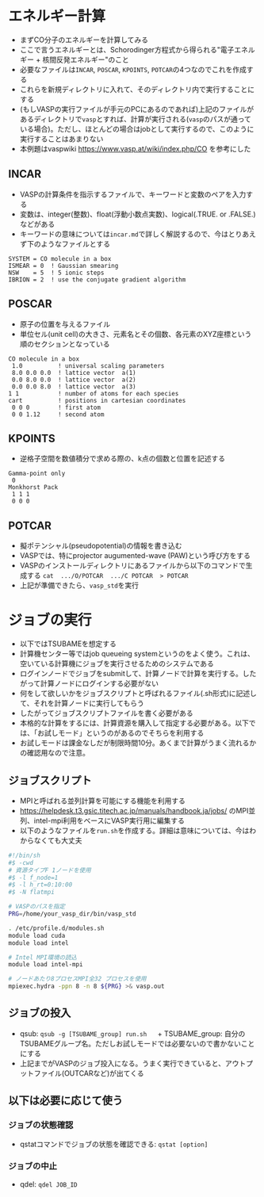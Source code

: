 # エネルギー計算
* まずCO分子のエネルギーを計算してみる
* ここで言うエネルギーとは、Schorodinger方程式から得られる"電子エネルギー + 核間反発エネルギー"のこと
* 必要なファイルは`INCAR`, `POSCAR`, `KPOINTS`, `POTCAR`の4つなのでこれを作成する
* これらを新規ディレクトリに入れて、そのディレクトリ内で実行することにする
* (もしVASPの実行ファイルが手元のPCにあるのであれば)上記のファイルがあるディレクトリで`vasp`とすれば、計算が実行される(`vasp`のパスが通っている場合)。ただし、ほとんどの場合はjobとして実行するので、このように実行することはあまりない
* 本例題はvaspwiki https://www.vasp.at/wiki/index.php/CO を参考にした

## INCAR
* VASPの計算条件を指示するファイルで、キーワードと変数のペアを入力する
* 変数は、integer(整数)、float(浮動小数点実数)、logical(.TRUE. or .FALSE.)などがある
* キーワードの意味については`incar.md`で詳しく解説するので、今はとりあえず下のようなファイルとする
```
SYSTEM = CO molecule in a box
ISMEAR = 0  ! Gaussian smearing
NSW    = 5  ! 5 ionic steps
IBRION = 2  ! use the conjugate gradient algorithm
```

## POSCAR
* 原子の位置を与えるファイル
* 単位セル(unit cell)の大きさ、元素名とその個数、各元素のXYZ座標という順のセクションとなっている
```
CO molecule in a box
 1.0          ! universal scaling parameters
 8.0 0.0 0.0  ! lattice vector  a(1)
 0.0 8.0 0.0  ! lattice vector  a(2)
 0.0 0.0 8.0  ! lattice vector  a(3)
1 1           ! number of atoms for each species
cart          ! positions in cartesian coordinates
 0 0 0        ! first atom
 0 0 1.12     ! second atom
 ```

## KPOINTS
* 逆格子空間を数値積分で求める際の、k点の個数と位置を記述する
```
Gamma-point only
 0
Monkhorst Pack
 1 1 1
 0 0 0
 ```
 
## POTCAR
* 擬ポテンシャル(pseudopotential)の情報を書き込む
* VASPでは、特にprojector augumented-wave (PAW)という呼び方をする
* VASPのインストールディレクトリにあるファイルから以下のコマンドで生成する
`cat  .../O/POTCAR  .../C POTCAR  > POTCAR`
 * 上記が準備できたら、`vasp_std`を実行

# ジョブの実行
* 以下ではTSUBAMEを想定する
* 計算機センター等ではjob queueing systemというのをよく使う。これは、空いている計算機にジョブを実行させるためのシステムである
* ログインノードでジョブをsubmitして、計算ノードで計算を実行する。したがって計算ノードにログインする必要がない
* 何をして欲しいかをジョブスクリプトと呼ばれるファイル(.sh形式)に記述して、それを計算ノードに実行してもらう
* したがってジョブスクリプトファイルを書く必要がある
* 本格的な計算をするには、計算資源を購入して指定する必要がある。以下では、「お試しモード」というのがあるのでそちらを利用する
* お試しモードは課金なしだが制限時間10分。あくまで計算がうまく流れるかの確認用なので注意。

## ジョブスクリプト
* MPIと呼ばれる並列計算を可能にする機能を利用する
* https://helpdesk.t3.gsic.titech.ac.jp/manuals/handbook.ja/jobs/ のMPI並列、intel-mpi利用をベースにVASP実行用に編集する
* 以下のようなファイルを`run.sh`を作成する。詳細は意味については、今はわからなくても大丈夫

```bash
#!/bin/sh
#$ -cwd
# 資源タイプF 1ノードを使用
#$ -l f_node=1
#$ -l h_rt=0:10:00
#$ -N flatmpi

# VASPのパスを指定
PRG=/home/your_vasp_dir/bin/vasp_std

. /etc/profile.d/modules.sh
module load cuda
module load intel

# Intel MPI環境の読込
module load intel-mpi

# ノードあたり8プロセスMPI全32 プロセスを使用
mpiexec.hydra -ppn 8 -n 8 ${PRG} >& vasp.out
```

## ジョブの投入
* qsub: `qsub -g [TSUBAME_group] run.sh`
　 + TSUBAME_group: 自分のTSUBAMEグループ名。ただしお試しモードでは必要ないので書かないことにする
* 上記までがVASPのジョブ投入になる。うまく実行できていると、アウトプットファイル(OUTCARなど)が出てくる

## 以下は必要に応じて使う
### ジョブの状態確認
* qstatコマンドでジョブの状態を確認できる: `qstat [option]`

### ジョブの中止
* qdel: `qdel JOB_ID`
